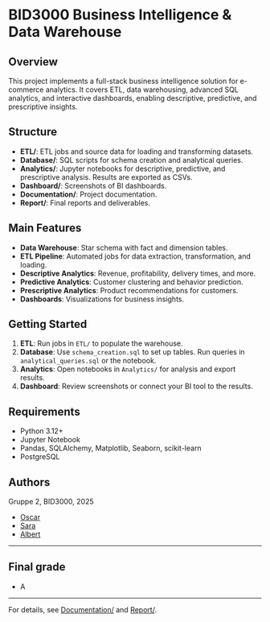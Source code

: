 # BID3000 Business Intelligence & Data Warehouse

## Overview

This project implements a full-stack business intelligence solution for e-commerce analytics. It covers ETL, data warehousing, advanced SQL analytics, and interactive dashboards, enabling descriptive, predictive, and prescriptive insights.

## Structure

- **ETL/**: ETL jobs and source data for loading and transforming datasets.
- **Database/**: SQL scripts for schema creation and analytical queries.
- **Analytics/**: Jupyter notebooks for descriptive, predictive, and prescriptive analysis. Results are exported as CSVs.
- **Dashboard/**: Screenshots of BI dashboards.
- **Documentation/**: Project documentation.
- **Report/**: Final reports and deliverables.

## Main Features

- **Data Warehouse**: Star schema with fact and dimension tables.
- **ETL Pipeline**: Automated jobs for data extraction, transformation, and loading.
- **Descriptive Analytics**: Revenue, profitability, delivery times, and more.
- **Predictive Analytics**: Customer clustering and behavior prediction.
- **Prescriptive Analytics**: Product recommendations for customers.
- **Dashboards**: Visualizations for business insights.

## Getting Started

1. **ETL**: Run jobs in `ETL/` to populate the warehouse.
2. **Database**: Use `schema_creation.sql` to set up tables. Run queries in `analytical_queries.sql` or the notebook.
3. **Analytics**: Open notebooks in `Analytics/` for analysis and export results.
4. **Dashboard**: Review screenshots or connect your BI tool to the results.

## Requirements

- Python 3.12+
- Jupyter Notebook
- Pandas, SQLAlchemy, Matplotlib, Seaborn, scikit-learn
- PostgreSQL

## Authors

Gruppe 2, BID3000, 2025
- [Oscar](https://github.com/OscarGamst)
- [Sara](https://github.com/saraechk)
- [Albert](https://github.com/AlbiDota)
---

## Final grade
- A
---

For details, see [Documentation/](Documentation) and [Report/](Report).